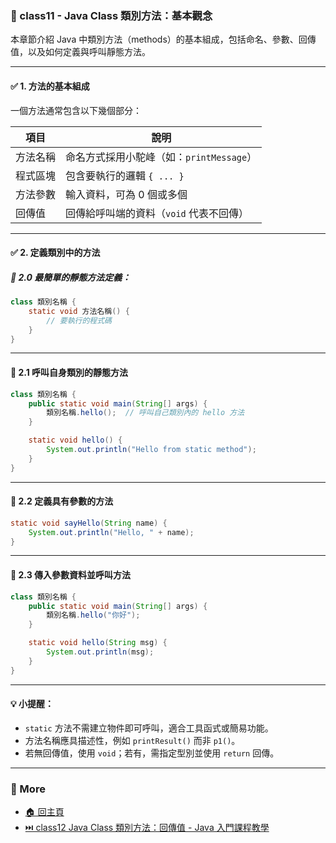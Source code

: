 ### 📘 class11 - Java Class 類別方法：基本觀念

本章節介紹 Java 中類別方法（methods）的基本組成，包括命名、參數、回傳值，以及如何定義與呼叫靜態方法。

---

#### ✅ 1. 方法的基本組成

一個方法通常包含以下幾個部分：

| 項目         | 說明                                     |
|--------------|------------------------------------------|
| 方法名稱     | 命名方式採用小駝峰（如：`printMessage`） |
| 程式區塊     | 包含要執行的邏輯 `{ ... }`                |
| 方法參數     | 輸入資料，可為 0 個或多個                |
| 回傳值       | 回傳給呼叫端的資料（`void` 代表不回傳）  |

---

#### ✅ 2. 定義類別中的方法

##### 📌 2.0 最簡單的靜態方法定義：

```java
class 類別名稱 {
    static void 方法名稱() {
        // 要執行的程式碼
    }
}
```

---

#### 📌 2.1 呼叫自身類別的靜態方法

```java
class 類別名稱 {
    public static void main(String[] args) {
        類別名稱.hello();  // 呼叫自己類別內的 hello 方法
    }

    static void hello() {
        System.out.println("Hello from static method");
    }
}
```

---

#### 📌 2.2 定義具有參數的方法

```java
static void sayHello(String name) {
    System.out.println("Hello, " + name);
}
```

---

#### 📌 2.3 傳入參數資料並呼叫方法

```java
class 類別名稱 {
    public static void main(String[] args) {
        類別名稱.hello("你好");
    }

    static void hello(String msg) {
        System.out.println(msg);
    }
}
```

---

#### 💡 小提醒：
- `static` 方法不需建立物件即可呼叫，適合工具函式或簡易功能。
- 方法名稱應具描述性，例如 `printResult()` 而非 `p1()`。
- 若無回傳值，使用 `void`；若有，需指定型別並使用 `return` 回傳。

---

### 📎 More
* [🏠 回主頁](../README.md)
* [⏭️ class12 Java Class 類別方法：回傳值 - Java 入門課程教學](../class12%20Java%20Class%20類別方法：回傳值%20-%20Java%20入門課程教學/README.md)